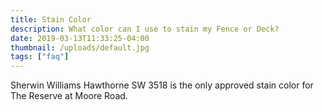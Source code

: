 ```yaml
---
title: Stain Color
description: What color can I use to stain my Fence or Deck?
date: 2019-03-13T11:33:25-04:00
thumbnail: /uploads/default.jpg
tags: ["faq"]
---
```




Sherwin Williams Hawthorne SW 3518 is the only approved stain color for The Reserve at Moore Road.